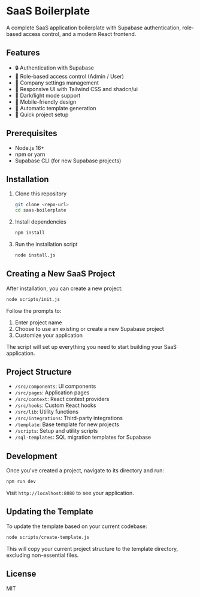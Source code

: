 
# SaaS Boilerplate

A complete SaaS application boilerplate with Supabase authentication, role-based access control, and a modern React frontend.

## Features

- 🔒 Authentication with Supabase
- 👥 Role-based access control (Admin / User)
- 🏢 Company settings management
- 🎨 Responsive UI with Tailwind CSS and shadcn/ui
- 🌙 Dark/light mode support
- 📱 Mobile-friendly design
- 🔄 Automatic template generation
- 🚀 Quick project setup

## Prerequisites

- Node.js 16+
- npm or yarn
- Supabase CLI (for new Supabase projects)

## Installation

1. Clone this repository
   ```bash
   git clone <repo-url>
   cd saas-boilerplate
   ```

2. Install dependencies
   ```bash
   npm install
   ```

3. Run the installation script
   ```bash
   node install.js
   ```

## Creating a New SaaS Project

After installation, you can create a new project:

```bash
node scripts/init.js
```

Follow the prompts to:
1. Enter project name
2. Choose to use an existing or create a new Supabase project
3. Customize your application

The script will set up everything you need to start building your SaaS application.

## Project Structure

- `/src/components`: UI components
- `/src/pages`: Application pages
- `/src/context`: React context providers
- `/src/hooks`: Custom React hooks
- `/src/lib`: Utility functions
- `/src/integrations`: Third-party integrations
- `/template`: Base template for new projects
- `/scripts`: Setup and utility scripts
- `/sql-templates`: SQL migration templates for Supabase

## Development

Once you've created a project, navigate to its directory and run:

```bash
npm run dev
```

Visit `http://localhost:8080` to see your application.

## Updating the Template

To update the template based on your current codebase:

```bash
node scripts/create-template.js
```

This will copy your current project structure to the template directory, excluding non-essential files.

## License

MIT
